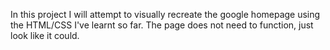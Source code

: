 In this project I will attempt to visually recreate the google homepage using the HTML/CSS I've learnt so far. The page does not need to function, just look like it could. 